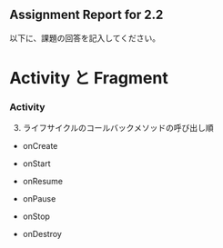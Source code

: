 Assignment Report for 2.2
------

以下に、課題の回答を記入してください。

Activity と Fragment
======

### Activity

3. ライフサイクルのコールバックメソッドの呼び出し順

- onCreate
- onStart
- onResume

- onPause
- onStop
- onDestroy

